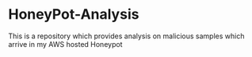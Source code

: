 # HoneyPot-Analysis
This is a repository which provides analysis on malicious samples which arrive in my AWS hosted Honeypot

